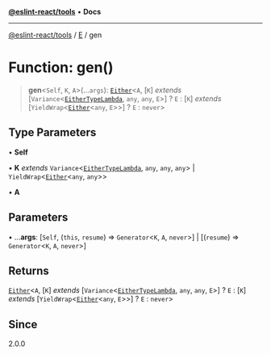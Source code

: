 [**@eslint-react/tools**](../../../README.md) • **Docs**

***

[@eslint-react/tools](../../../README.md) / [E](../README.md) / gen

# Function: gen()

> **gen**\<`Self`, `K`, `A`\>(...`args`): [`Either`](../type-aliases/Either.md)\<`A`, [`K`] *extends* [`Variance`\<[`EitherTypeLambda`](../interfaces/EitherTypeLambda.md), `any`, `any`, `E`\>] ? `E` : [`K`] *extends* [`YieldWrap`\<[`Either`](../type-aliases/Either.md)\<`any`, `E`\>\>] ? `E` : `never`\>

## Type Parameters

• **Self**

• **K** *extends* `Variance`\<[`EitherTypeLambda`](../interfaces/EitherTypeLambda.md), `any`, `any`, `any`\> \| `YieldWrap`\<[`Either`](../type-aliases/Either.md)\<`any`, `any`\>\>

• **A**

## Parameters

• ...**args**: [`Self`, (`this`, `resume`) => `Generator`\<`K`, `A`, `never`\>] \| [(`resume`) => `Generator`\<`K`, `A`, `never`\>]

## Returns

[`Either`](../type-aliases/Either.md)\<`A`, [`K`] *extends* [`Variance`\<[`EitherTypeLambda`](../interfaces/EitherTypeLambda.md), `any`, `any`, `E`\>] ? `E` : [`K`] *extends* [`YieldWrap`\<[`Either`](../type-aliases/Either.md)\<`any`, `E`\>\>] ? `E` : `never`\>

## Since

2.0.0
